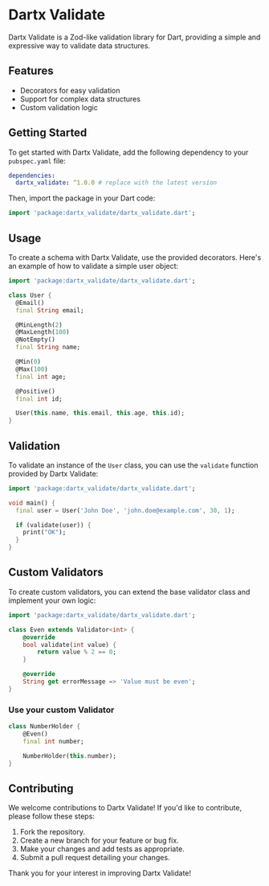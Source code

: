 # Dartx Validate

Dartx Validate is a Zod-like validation library for Dart, providing a simple and expressive way to validate data structures.

## Features

- Decorators for easy validation
- Support for complex data structures
- Custom validation logic

## Getting Started

To get started with Dartx Validate, add the following dependency to your `pubspec.yaml` file:

```yaml
dependencies:
  dartx_validate: ^1.0.0 # replace with the latest version
```

Then, import the package in your Dart code:

```dart
import 'package:dartx_validate/dartx_validate.dart';
```

## Usage

To create a schema with Dartx Validate, use the provided decorators. Here's an example of how to validate a simple user object:

```dart
import 'package:dartx_validate/dartx_validate.dart';

class User {
  @Email()
  final String email;

  @MinLength(2)
  @MaxLength(100)
  @NotEmpty()
  final String name;

  @Min(0)
  @Max(100)
  final int age;

  @Positive()
  final int id;

  User(this.name, this.email, this.age, this.id);
}
```

## Validation

To validate an instance of the `User` class, you can use the `validate` function provided by Dartx Validate:

```dart
import 'package:dartx_validate/dartx_validate.dart';

void main() {
  final user = User('John Doe', 'john.doe@example.com', 30, 1);

  if (validate(user)) {
    print("OK");
  }
}

```

## Custom Validators

To create custom validators, you can extend the base validator class and implement your own logic:

```dart
import 'package:dartx_validate/dartx_validate.dart';

class Even extends Validator<int> {
    @override
    bool validate(int value) {
        return value % 2 == 0;
    }

    @override
    String get errorMessage => 'Value must be even';
}
```

### Use your custom Validator

```dart
class NumberHolder {
    @Even()
    final int number;

    NumberHolder(this.number);
}
```

## Contributing

We welcome contributions to Dartx Validate! If you'd like to contribute, please follow these steps:

1. Fork the repository.
2. Create a new branch for your feature or bug fix.
3. Make your changes and add tests as appropriate.
4. Submit a pull request detailing your changes.

Thank you for your interest in improving Dartx Validate!
